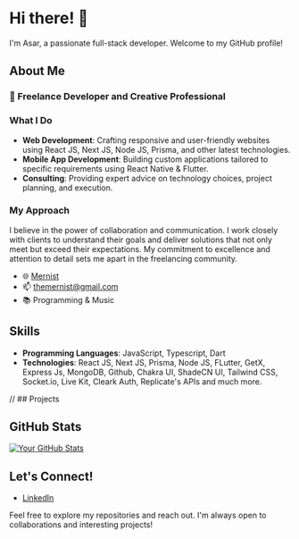 
# Hi there! 👋

I'm Asar, a passionate full-stack developer. Welcome to my GitHub profile!

## About Me

### 💼 Freelance Developer and Creative Professional

### What I Do

- **Web Development**: Crafting responsive and user-friendly websites using React JS, Next JS, Node JS, Prisma, and other latest technologies.
- **Mobile App Development**: Building custom applications tailored to specific requirements using React Native & Flutter.
- **Consulting**: Providing expert advice on technology choices, project planning, and execution.

### My Approach

I believe in the power of collaboration and communication. I work closely with clients to understand their goals and deliver solutions that not only meet but exceed their expectations. My commitment to excellence and attention to detail sets me apart in the freelancing community.

- 🌐 [Mernist](https://mernist.me)
- 📫 themernist@gmail.com
- 📚 Programming & Music 

## Skills

- **Programming Languages**: JavaScript, Typescript, Dart
- **Technologies**: React JS, Next JS, Prisma, Node JS, FLutter, GetX, Express Js, MongoDB, Github, Chakra UI, ShadeCN UI, Tailwind CSS, Socket.io, Live Kit, Cleark Auth, Replicate's APIs and much more.

// ## Projects

## GitHub Stats

[![Your GitHub Stats](https://github-readme-stats.vercel.app/api?username=asar109&show_icons=true&theme=radical)](https://github.com/109)

## Let's Connect!

- [LinkedIn](www.linkedin.com/in/asar109)


Feel free to explore my repositories and reach out. I'm always open to collaborations and interesting projects!

